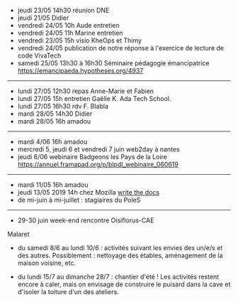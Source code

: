 - jeudi 23/05 14h30 réunion DNE
- jeudi 21/05 Didier
- vendredi 24/05 10h Aude entretien
- vendredi 24/05 11h Marine entretien
- vendredi 23/05 15h visio KheOps et Thimy
- vendredi 24/05 publication de notre réponse à l'exercice de lecture de code VivaTech
- samedi 25/05 13h30 à 16h30 Séminaire pédagogie émancipatrice  https://emancipaeda.hypotheses.org/4937
---
- lundi 27/05 12h30 repas Anne-Marie et Fabien
- lundi 27/05 15h entretien Gaëlle K. Ada Tech School.
- lundi 27/05 16h30 rdv F. Blabla
- mardi 28/05 14h30 Didier
- mardi 28/05 16h amadou
---
- mardi 4/06 16h amadou
- mercredi 5, jeudi 6 et vendredi 7 juin web2day à nantes
- jeudi 6/06 webinaire Badgeons les Pays de la Loire https://annuel.framapad.org/p/blpdl_webinaire_060619
---
- mardi 11/05 16h amadou
- jeudi 13/05 2019 14h chez Mozilla [write the docs](https://www.meetup.com/fr-FR/Write-the-Docs-Paris/events/260964602/)
- de mi-juin à mi-juillet : stagiaires du PoleS
---
- 29-30 juin week-end rencontre Oisiflorus-CAE


Malaret
- du samedi 8/6 au lundi 10/6 : activités suivant les envies des un/e/s
et des autres. Possiblement : nettoyage des étables, aménagement de la
maison voisine, etc.

- du lundi 15/7 au dimanche 28/7 : chantier d'été ! Les activités
restent encore à caler, mais on envisage de construire le puisard dans
la cave et d'isoler la toiture d'un des ateliers. 
